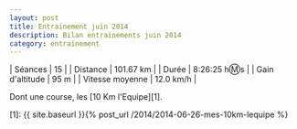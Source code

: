 ```yaml
---
layout: post
title: Entrainement juin 2014
description: Bilan entrainements juin 2014
category: entrainement
---
```


| Séances          | 15             |
| Distance         | 101.67 km      |
| Durée            | 8:26:25 h:m:s  |
| Gain d'altitude  | 95 m           |
| Vitesse moyenne  | 12.0 km/h      |

Dont une course, les [10 Km l'Equipe][1].

[1]: {{ site.baseurl }}{% post_url /2014/2014-06-26-mes-10km-lequipe %}
